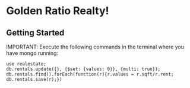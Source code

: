 
# Golden Ratio Realty!

## Getting Started
IMPORTANT: Execute the following commands in the terminal where you have mongo running:

```
use realestate;
db.rentals.update({}, {$set: {values: 0}}, {multi: true});
db.rentals.find().forEach(function(r){r.values = r.sqft/r.rent; db.rentals.save(r);})
```
